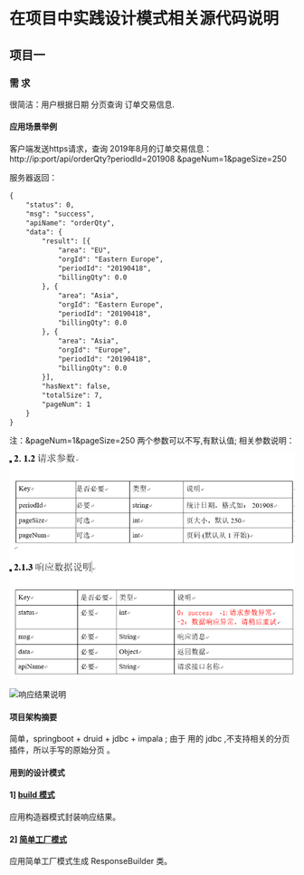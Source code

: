 # 在项目中实践设计模式相关源代码说明

## 项目一

### 需 求

很简洁：用户根据日期 分页查询 订单交易信息.

#### 应用场景举例

客户端发送https请求，查询 2019年8月的订单交易信息：http://ip:port/api/orderQty?periodId=201908 &pageNum=1&pageSize=250 

服务器返回：

```
{
	"status": 0,
	"msg": "success",
	"apiName": "orderQty",
	"data": {
		"result": [{
			"area": "EU",
			"orgId": "Eastern Europe",
			"periodId": "20190418",
			"billingQty": 0.0
		}, {
			"area": "Asia",
			"orgId": "Eastern Europe",
			"periodId": "20190418",
			"billingQty": 0.0
		}, {
			"area": "Asia",
			"orgId": "Europe",
			"periodId": "20190418",
			"billingQty": 0.0
		}],
		"hasNext": false,
		"totalSize": 7,
		"pageNum": 1
	}
} 

```
注：&pageNum=1&pageSize=250 两个参数可以不写,有默认值; 相关参数说明：

![请求参数](src/main/image/params2.PNG)

![响应结果说明](https://github.com/pengyucheng/openapi/tree/master/src/main/image/params.PNG)


#### 项目架构摘要

简单，springboot + druid + jdbc + impala ; 由于 用的 jdbc ,不支持相关的分页插件，所以手写的原始分页 。 
 
#### 用到的设计模式

#### 1] [build 模式](https://blog.csdn.net/pengych_321/article/details/100175152) 

应用构造器模式封装响应结果。

#### 2] [简单工厂模式](https://blog.csdn.net/pengych_321/article/details/100175152)

应用简单工厂模式生成 ResponseBuilder 类。

